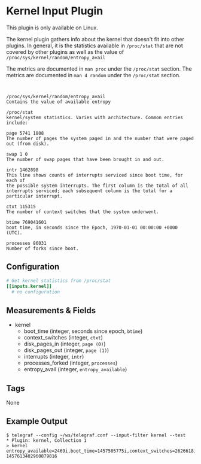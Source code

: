 # Kernel Input Plugin

This plugin is only available on Linux.

The kernel plugin gathers info about the kernel that doesn't fit into other
plugins. In general, it is the statistics available in `/proc/stat` that are
not covered by other plugins as well as the value of `/proc/sys/kernel/random/entropy_avail`

The metrics are documented in `man proc` under the `/proc/stat` section.
The metrics are documented in `man 4 random` under the `/proc/stat` section.

```text


/proc/sys/kernel/random/entropy_avail
Contains the value of available entropy

/proc/stat
kernel/system statistics. Varies with architecture. Common entries include:

page 5741 1808
The number of pages the system paged in and the number that were paged out (from disk).

swap 1 0
The number of swap pages that have been brought in and out.

intr 1462898
This line shows counts of interrupts serviced since boot time, for each of
the possible system interrupts. The first column is the total of all
interrupts serviced; each subsequent column is the total for a particular interrupt.

ctxt 115315
The number of context switches that the system underwent.

btime 769041601
boot time, in seconds since the Epoch, 1970-01-01 00:00:00 +0000 (UTC).

processes 86031
Number of forks since boot.
```

## Configuration

```toml
# Get kernel statistics from /proc/stat
[[inputs.kernel]]
  # no configuration
```

## Measurements & Fields

- kernel
  - boot_time (integer, seconds since epoch, `btime`)
  - context_switches (integer, `ctxt`)
  - disk_pages_in (integer, `page (0)`)
  - disk_pages_out (integer, `page (1)`)
  - interrupts (integer, `intr`)
  - processes_forked (integer, `processes`)
  - entropy_avail (integer, `entropy_available`)

## Tags

None

## Example Output

```shell
$ telegraf --config ~/ws/telegraf.conf --input-filter kernel --test
* Plugin: kernel, Collection 1
> kernel entropy_available=2469i,boot_time=1457505775i,context_switches=2626618i,disk_pages_in=5741i,disk_pages_out=1808i,interrupts=1472736i,processes_forked=10673i 1457613402960879816
```
